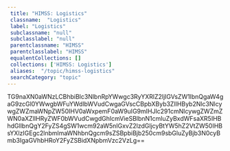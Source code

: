 ```yaml
--- 
 title: "HIMSS: Logistics" 
 classname:  "Logistics" 
 label: "Logistics" 
 subclassname: "null" 
 subclasslabel: "null" 
 parentclassname: "HIMSS" 
 parentclasslabel: "HIMSS" 
 equalentCollections: [] 
 collections: ['HIMSS: Logistics']
 aliases:  "/topic/himss-logistics"  
 searchCategory: "topic" 
---
```

TG9naXN0aWNzLCBhbiBlc3NlbnRpYWwgc3RyYXRlZ2ljIGVsZW1lbnQgaW4gaG9zcGl0YWwgbWFuYWdlbWVudCwgaGVscCBpbXByb3ZlIHByb2Nlc3NlcywgZWZmaWNpZW50IHV0aWxpemF0aW9uIG9mIHJlc291cmNlcywgZWZmZWN0aXZlIHRyZWF0bWVudCwgdGhlcmVieSBlbnN1cmluZyBxdWFsaXR5IHBhdGllbnQgY2FyZS4gSW1wcm92aW5nIGxvZ2lzdGljcyBtYW5hZ2VtZW50IHBsYXlzIGEgc2lnbmlmaWNhbnQgcm9sZSBpbiBjb250cm9sbGluZyBjb3N0cyBmb3IgaGVhbHRoY2FyZSBidXNpbmVzc2VzLg==